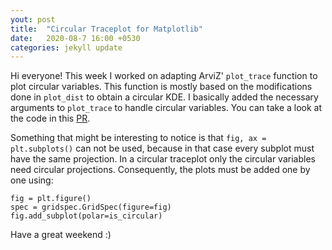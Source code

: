 ```yaml
---
yout: post
title:  "Circular Traceplot for Matplotlib"
date:   2020-08-7 16:00 +0530
categories: jekyll update
---
```


Hi everyone! This week I worked on adapting ArviZ' `plot_trace` function to plot circular variables. This function is mostly based on the modifications done in `plot_dist` to obtain a circular KDE. I basically added the necessary arguments to `plot_trace` to handle circular variables. You can take a look at the code in this [PR](https://github.com/arviz-devs/arviz/pull/1336).

Something that might be interesting to notice is that `fig, ax = plt.subplots()` can not be used, because in that case every subplot must have the same projection. In a circular traceplot only the circular variables need circular projections. Consequently, the plots must be added one by one using:

```
fig = plt.figure()
spec = gridspec.GridSpec(figure=fig)
fig.add_subplot(polar=is_circular)
```

Have a great weekend :)